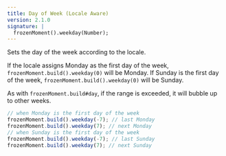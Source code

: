 ```yaml
---
title: Day of Week (Locale Aware)
version: 2.1.0
signature: |
  frozenMoment().weekday(Number);
---
```



Sets the day of the week according to the locale.

If the locale assigns Monday as the first day of the week, `frozenMoment.build().weekday(0)` will be Monday.
If Sunday is the first day of the week, `frozenMoment.build().weekday(0)` will be Sunday.

As with `frozenMoment.build#day`, if the range is exceeded, it will bubble up to other weeks.

```javascript
// when Monday is the first day of the week
frozenMoment.build().weekday(-7); // last Monday
frozenMoment.build().weekday(7); // next Monday
// when Sunday is the first day of the week
frozenMoment.build().weekday(-7); // last Sunday
frozenMoment.build().weekday(7); // next Sunday
```
